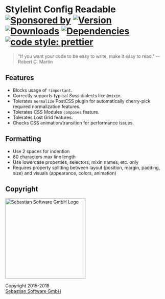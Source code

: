# Stylelint Config Readable<br/>[![Sponsored by][sponsor-img]][sponsor] [![Version][npm-version-img]][npm] [![Downloads][npm-downloads-img]][npm] [![Dependencies][deps-img]][deps] [![code style: prettier](https://img.shields.io/badge/code_style-prettier-ff69b4.svg?style=flat-square)](https://github.com/prettier/prettier)

[sponsor-img]: https://img.shields.io/badge/Sponsored%20by-Sebastian%20Software-692446.svg
[sponsor]: https://www.sebastian-software.de
[deps]: https://david-dm.org/sebastian-software/stylelint-config-readable
[deps-img]: https://david-dm.org/sebastian-software/stylelint-config-readable/status.svg
[npm]: https://www.npmjs.com/package/stylelint-config-readable
[npm-downloads-img]: https://img.shields.io/npm/dm/stylelint-config-readable.svg
[npm-version-img]: https://img.shields.io/npm/v/stylelint-config-readable.svg


> "If you want your code to be easy to write, make it easy to read." -- Robert C. Martin


## Features

- Blocks usage of `!important`.
- Correctly supports typical *Sass* dialects like `@mixin`.
- Tolerates `normalize` PostCSS plugin for automatically cherry-pick required normalization features.
- Tolerates CSS Modules `composes` feature.
- Tolerates Lost Grid features.
- Checks CSS animation/transition for performance issues.

## Formatting

- Use 2 spaces for indention
- 80 characters max line length
- Use lowercase properties, selectors, mixin names, etc. only
- Requires property splitting between layout (position, margin, padding, size) and visuals (appearance, colors, animation)


## Copyright

<img src="https://github.com/sebastian-software/sebastian-software-brand/raw/master/sebastiansoftware-en.svg?sanitize=true" alt="Sebastian Software GmbH Logo" width="250" style="box-shadow: 0px 0px 1px 1px rgba(73,34,51,0.2)"/>

Copyright 2015-2018<br/>[Sebastian Software GmbH](http://www.sebastian-software.de)
